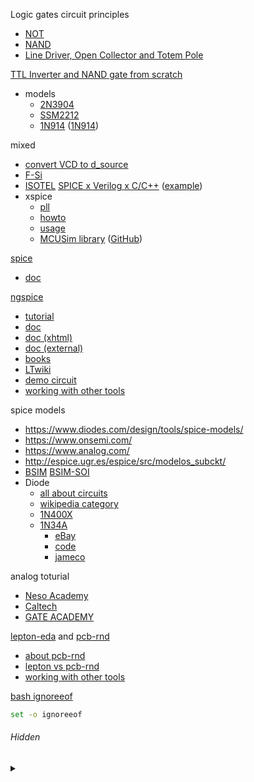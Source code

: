 Logic gates circuit principles
* [NOT](https://www.allaboutcircuits.com/textbook/digital/chpt-3/not-gate/)
* [NAND](https://www.allaboutcircuits.com/textbook/digital/chpt-3/ttl-nand-and-gates/)
* [Line Driver, Open Collector and Totem Pole](https://knowledge.ni.com/KnowledgeArticleDetails?id=kA00Z0000019MXOSA2&l=en-US)

[TTL Inverter and NAND gate from scratch](https://wiki.analog.com/university/courses/electronics/electronics-lab-27)
* models
  * [2N3904](https://www.onsemi.com/products/discretes-drivers/general-purpose-and-low-vcesat-transistors/2n3904)
  * [SSM2212](https://www.analog.com/en/design-center/simulation-models/spice-models.html)
  * [1N914](https://www.onsemi.com/products/discretes-drivers/diodes-rectifiers/small-signal-switching-diodes/1n914) ([1N914](https://my.centralsemi.com/product/partpage2.php?part=1N914))

mixed
* [convert VCD to d_source](https://sourceforge.net/p/ngspice/discussion/ngspice-tips/thread/635bb14a/)
* [F-Si](https://wiki.f-si.org/images/4/42/Ngspice_FSiC2019.pdf#page=4)
* [ISOTEL](https://www.isotel.eu/index.html) [SPICE x Verilog x C/C++](https://www.isotel.eu/mixedsim/index.html) ([example](https://sourceforge.net/p/ngspice/discussion/133842/thread/bfb9dad0/#96e7))
* xspice
  * [pll](https://sourceforge.net/p/ngspice/ngspice/ci/master/tree/examples/xspice/pll/)
  * [howto](http://ngspice.sourceforge.net/xspicehowto.html)
  * [usage](http://ngspice.sourceforge.net/xspiceusage.html)
  * [MCUSim library](https://trac.mcusim.org/) ([GitHub](https://www.avrfreaks.net/forum/mcusim-open-source-simulator-microcontrollers))

[spice](http://bwrcs.eecs.berkeley.edu/Classes/IcBook/SPICE/)
* [doc](http://bwrcs.eecs.berkeley.edu/Classes/IcBook/SPICE/UserGuide/overview_fr.html)

[ngspice](http://ngspice.sourceforge.net/)
* [tutorial](http://ngspice.sourceforge.net/tutorials.html)
* [doc](http://ngspice.sourceforge.net/docs.html)
* [doc (xhtml)](http://ngspice.sourceforge.net/docs/ngspice-html-manual/manual.xhtml)
* [doc (external)](http://ngspice.sourceforge.net/literature.html)
* [books](http://ngspice.sourceforge.net/books.html)
* [LTwiki](http://ltwiki.org/index.php?title=C_Capacitor)
* [demo circuit](https://www.analog.com/en/design-center/design-tools-and-calculators/ltspice-simulator/lt-spice-demo-circuits.html)
* [working with other tools](http://ngspice.sourceforge.net/resources.html)

spice models
* https://www.diodes.com/design/tools/spice-models/
* https://www.onsemi.com/
* https://www.analog.com/
* http://espice.ugr.es/espice/src/modelos_subckt/
* [BSIM](http://bsim.berkeley.edu/) [BSIM-SOI](http://bsim.berkeley.edu/models/bsimsoi/)
* Diode
  * [all about circuits](https://www.allaboutcircuits.com/textbook/semiconductors/chpt-3/spice-models/)
  * [wikipedia category](https://en.wikipedia.org/wiki/Category:Diodes)
  * [1N400X](https://en.wikipedia.org/wiki/1N400x_general-purpose_diodes)
  * [1N34A](https://www.alldatasheet.com/view.jsp?Searchword=1N34A)
    * [eBay](https://www.ebay.com/sch/i.html?_nkw=1n34a)
    * [code](https://electronics.stackexchange.com/q/242660#comment530741_242660)
    * [jameco](https://www.jameco.com/webapp/wcs/stores/servlet/Product_10001_10001_35941_-1)

analog toturial
* [Neso Academy](https://www.youtube.com/playlist?list=PLBlnK6fEyqRiw-GZRqfnlVIBz9dxrqHJS)
* [Caltech](https://www.youtube.com/playlist?list=PLc7Gz02Znph-c2-ssFpRrzYwbzplXfXUT)
* [GATE ACADEMY](https://www.youtube.com/playlist?list=PLgzsL8klq6DLhLOLOgEHsH4Li7zJhw6HT)

[lepton-eda](https://github.com/lepton-eda/lepton-eda) and [pcb-rnd](http://repo.hu/projects/pcb-rnd/)
* [about pcb-rnd](https://www.eevblog.com/forum/geda/pcb-rnd/)
* [lepton vs pcb-rnd](https://www.eevblog.com/forum/geda/the-current-state-of-gedalepton-eda-and-what-this-means-for-pcb-rnd/)
* [working with other tools](http://repo.hu/projects/pcb-rnd/user/09_appendix/bridges.svg)

[bash ignoreeof](https://wiki.archlinux.org/index.php/Bash#Shell_exits_even_if_ignoreeof_set)
```bash
set -o ignoreeof
```

###### Hidden

<details><summary>&nbsp;</summary>

ngspice x gtkwave
<sup>[1](http://ngspice.sourceforge.net/docs/ngspice-html-manual/manual.xhtml#magicparlabel-19379)</sup>
<sup>[2](http://ngspice.sourceforge.net/docs/ngspice-html-manual/manual.xhtml#subsec_Edisplay__1)</sup>
<sup>[3](http://ngspice.sourceforge.net/docs/ngspice-html-manual/manual.xhtml#subsec_Running_example_C3)</sup>
```
pushd /home/darren/ngspice/ngspice-31/examples/xspice/
ngspice xspice_c3.cir
run
plot filt_in lpf_out
eprvcd filt_in >/tmp/ngspice.vcd
...
quit
gtkwave /tmp/ngspice.vcd
popd
```

inverter w/ BSIM
```
pushd /home/darren/ngspice/ngspice-31/examples/soi
ngspice inv_tr.sp
...
quit
popd
```

```bash
pacman -Syu kicad kicad-library
rm -rf /home/darren/.config/kicad
```

KiCad/Eeschema
* [nspice x eeschema](http://ngspice.sourceforge.net/ngspice-eeschema.html)
* [cmos nand](https://github.com/bobc/kicad-simulation-examples)

</details>
